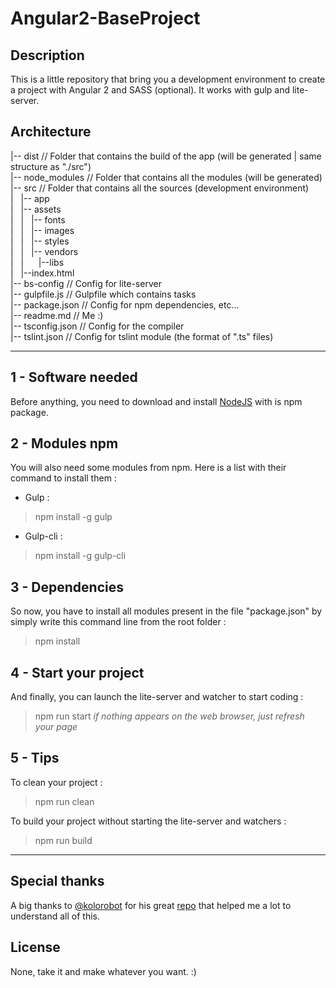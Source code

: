 # Angular2-BaseProject

## Description

This is a little repository that bring you a development environment to create a project with Angular 2 and SASS (optional). It works with gulp and lite-server.

## Architecture

|-- dist			// Folder that contains the build of the app (will be generated | same structure as "./src")  
|-- node_modules	// Folder that contains all the modules (will be generated)  
|-- src				// Folder that contains all the sources (development environment)  
|&nbsp;&nbsp;&nbsp;|-- app  
|&nbsp;&nbsp;&nbsp;|-- assets  
|&nbsp;&nbsp;&nbsp;|&nbsp;&nbsp;&nbsp;|-- fonts  
|&nbsp;&nbsp;&nbsp;|&nbsp;&nbsp;&nbsp;|-- images  
|&nbsp;&nbsp;&nbsp;|&nbsp;&nbsp;&nbsp;|-- styles  
|&nbsp;&nbsp;&nbsp;|&nbsp;&nbsp;&nbsp;|-- vendors  
|&nbsp;&nbsp;&nbsp;|&nbsp;&nbsp;&nbsp;&nbsp;&nbsp;&nbsp;|--libs  
|&nbsp;&nbsp;&nbsp;|--index.html  
|-- bs-config		// Config for lite-server  
|-- gulpfile.js 	// Gulpfile which contains tasks  
|-- package.json 	// Config for npm dependencies, etc...  
|-- readme.md 		// Me :)  
|-- tsconfig.json 	// Config for the compiler  
|-- tslint.json 	// Config for tslint module (the format of ".ts" files)  

------------------

## 1 - Software needed

Before anything, you need to download and install [NodeJS](https://nodejs.org/en/) with is npm package.

## 2 - Modules npm

You will also need some modules from npm. Here is a list with their command to install them :

* Gulp :
> npm install -g gulp

* Gulp-cli :
> npm install -g gulp-cli

## 3 - Dependencies

So now, you have to install all modules present in the file "package.json" by simply write this command line from the root folder :
> npm install

## 4 - Start your project

And finally, you can launch the lite-server and watcher to start coding :
> npm run start
*if nothing appears on the web browser, just refresh your page*

## 5 - Tips

To clean your project :
> npm run clean

To build your project without starting the lite-server and watchers :
> npm run build

------------------

## Special thanks

A big thanks to [@kolorobot](https://github.com/kolorobot) for his great [repo](https://github.com/kolorobot/angular2-typescript-gulp) that helped me a lot to understand all of this.

## License

None, take it and make whatever you want. :)